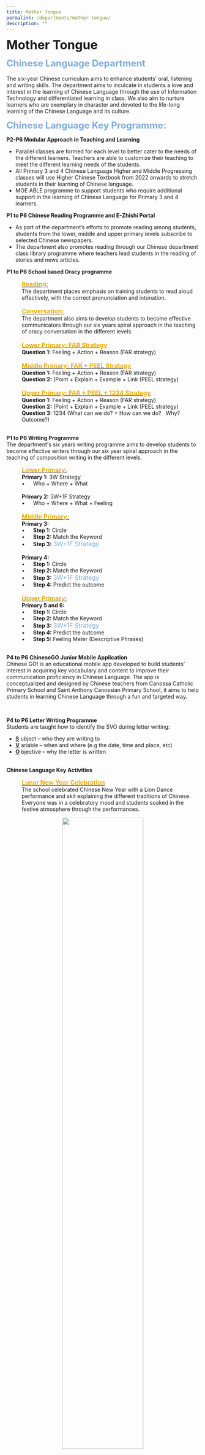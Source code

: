 ```yaml
---
title: Mother Tongue
permalink: /departments/mother-tongue/
description: ""
---
```

<b><font size=6>Mother Tongue</font></b>

<b><font size=5 color="#7daadf">Chinese Language Department</font></b>
<br>
<br>
The six-year Chinese curriculum aims to enhance students’ oral, listening and writing skills. The department aims to inculcate in students a love and interest in the learning of Chinese Language through the use of Information Technology and differentiated learning in class. We also aim to nurture learners who are exemplary in character and devoted to the life-long learning of the Chinese Language and its culture.  
  
<b><font size=5 color="#7daadf">Chinese Language Key Programme:</font></b>
<br>

<b>P2-P6 Modular Approach in Teaching and Learning</b>
<br>
 *   Parallel classes are formed for each level to better cater to the needs of the different learners. Teachers are able to customize their teaching to meet the different learning needs of the students.
 *   All Primary 3 and 4 Chinese Language Higher and Middle Progressing classes will use Higher Chinese Textbook from 2022 onwards to stretch students in their learning of Chinese language.
 *   MOE ABLE programme to support students who require additional support in the learning of Chinese Language for Primary 3 and 4 learners.

<b>P1 to P6 Chinese Reading Programme and E-Zhishi Portal</b>
<br>
 *   As part of the department’s efforts to promote reading among students, students from the lower, middle and upper primary levels subscribe to selected Chinese newspapers.
 *   The department also promotes reading through our Chinese department class library programme where teachers lead students in the reading of stories and news articles.
 
<b>P1 to P6 School based Oracy programme</b>
<p style="margin-left: 40px">
<b><u><font size=3 color="#eeac0d">Reading:</font></u></b>
<br>
The department places emphasis on training students to read aloud effectively, with the correct pronunciation and intonation.
<br>
<br>
<b><u><font size=3 color="#eeac0d">Conversation:</font></u></b>
<br>
The department also aims to develop students to become effective communicators through our six years spiral approach in the teaching of oracy conversation in the different levels.
<br>
<br>
<b><u><font size=3 color="#eeac0d">Lower Primary: FAR Strategy</font></u></b>
<br>
<b>Question 1:</b> Feeling + Action + Reason (FAR strategy)
<br>
<br>
<b><u><font size=3 color="#eeac0d">Middle Primary: FAR + PEEL Strategy</font></u></b>
<br>
<b>Question 1:</b> Feeling + Action + Reason (FAR strategy)
<br>
<b>Question 2:</b> (Point + Explain + Example + Link (PEEL strategy)
<br>
<br>
<b><u><font size=3 color="#eeac0d">Upper Primary: FAR + PEEL + 1234 Strategy</font></u></b>
<br>
<b>Question 1:</b> Feeling + Action + Reason (FAR strategy)
<br>
<b>Question 2:</b> (Point + Explain + Example + Link (PEEL strategy)
<br>
<b>Question 3:</b> 1234 (What can we do? + How can we do? &nbsp; Why? &nbsp; Outcome?)

<br>
<br>
	
<b>P1 to P6 Writing Programme</b>
<br>
The department's six years writing programme aims to develop students to become effective writers through our six year spiral approach in the teaching of composition writing in the different levels.

<p style="margin-left: 40px">
<b><u><font size=3 color="#eeac0d">Lower Primary:</font></u></b>
<br>
<b>Primary 1:</b> 3W Strategy
<br>
• &emsp; Who + Where + What </li>
<br><br>
<b>Primary 2:</b> 3W+1F Strategy <br>
• &emsp; Who + Where + What + Feeling
<br>
<br>
<b><u><font size=3 color="#eeac0d">Middle Primary:</font></u></b>
<br>
<b>Primary 3:</b>
<br>
• &emsp; <b>Step 1:</b> Circle <br>
• &emsp; <b>Step 2:</b> Match the Keyword <br>
• &emsp; <b>Step 3:</b><font size=3 color="#7daadf"> 3W+1F Strategy</font>
<br>
<br>
<b>Primary 4:</b>
<br>
• &emsp; <b>Step 1:</b> Circle <br>
• &emsp; <b>Step 2:</b>  Match the Keyword <br>
• &emsp; <b>Step 3:</b><font size=3 color="#7daadf"> 3W+1F Strategy</font>
<br>
• &emsp; <b>Step 4:</b> Predict the outcome
<br>
<br>
<b><u><font size=3 color="#eeac0d">Upper Primary:</font></u></b>
<br>
<b>Primary 5 and 6:</b>
<br>
• &emsp; <b>Step 1:</b> Circle <br>
• &emsp; <b>Step 2:</b> Match the Keyword <br>
• &emsp; <b>Step 3:</b><font size=3 color="#7daadf"> 3W+1F Strategy</font> <br>
• &emsp; <b>Step 4:</b> Predict the outcome <br>
• &emsp; <b>Step 5:</b> Feeling Meter (Descriptive Phrases)

<br>
<br>
	
<b>P4 to P6 ChineseGO Junior Mobile Application</b>
<br>
Chinese GO! is an educational mobile app developed to build students’ interest in acquiring key vocabulary and content to improve their communication proficiency in Chinese Language. The app is conceptualized and designed by Chinese teachers from Canossa Catholic Primary School and Saint Anthony Canossian Primary School, it aims to help students in learning Chinese Language through a fun and targeted way.

<br>
	
<b>P4 to P6 Letter Writing Programme</b>
<br>
Students are taught how to identify the SVO during letter writing:  

*   <b><u>S</u></b> ubject – who they are writing to
*   <b><u>V</u></b> ariable – when and where (e.g the date, time and place, etc)
*   <b><u>O</u></b> bjective – why the letter is written

<br>	
<b>Chinese Language Key Activities</b>
<p style="margin-left: 40px">
<b><u><font size=3 color="#eeac0d">Lunar New Year Celebration</font></u></b>
<br>
The school celebrated Chinese New Year with a Lion Dance performance and skit explaining the different traditions of Chinese. Everyone was in a celebratory mood and students  
soaked in the festive atmosphere through the performances.
</p>
<center>
<img src="/images/Departments/MT%201.jpg" style="width:65%">
</center>
<br>
<p style="margin-left: 40px">
<b><u><font size=3 color="#eeac0d">MTL Fortnight Activities</font></u></b>
<br>
The Chinese Language Department has organized Mother Tongue Language Fortnight Activities annually. Different levels were given different opportunities to experience the Chinese culture. Various activities were put together for the students. These activities allowed them to appreciate the beauty of the culture itself.

<center>
	
![](/images/Departments/MT%202.png)
	
</center>
<br>
<p style="margin-left: 40px">
<b><u><font size=3 color="#eeac0d">P1 to P6 Internal Competition</font></u></b>
<br>
The department conducts Termly Internal Competition for students to showcase their talents in their penmanship, Story-telling, Kollam design and creative writing.
<br>
<p style="margin-left: 40px">
<b><u><font size=3 color="#eeac0d">External Competition</font></u></b>
<br>
Students in schools are given the opportunity to participate in various external competitions such as calligraphy, story-telling and writing competitions.
<br>
<p style="margin-left: 40px">
<b><u><font size=3 color="#eeac0d">Mid-Autumn Festival Celebration</font></u></b>
<br>
All P1 to P6 students get to celebrate the Mid-Autumn Festival at CCPS! They had hands-on experience to create their own lantern and learn about the legend behind this festival which signifies family reunion.

<center>
<img src="/images/Departments/MT%203.jpg" style="width:85%">
</center>

<br>
	
<b><font size=5 color="#7daadf">Malay Language Department</font></b>
<br>
<br>
The Malay Language department aims to build the joy of learning the Malay Language so that our students develop the love and passion for the language and culture. The six-year Malay curriculum hones our students’ oral, listening and writing skills through ICT and differentiated learning which taps on various resources to help students read, write and communicate effectively. We also aim to inculcate knowledge and values so that our learners will be responsible citizens who are proud of their Malay heritage and culture.  

<br>
	
<b><font size=5 color="#7daadf">Malay Language Key Programme:</font></b>
<br>
<br>
<b>P1 to P6 Malay Reading Programme</b>
<br>
The Malay Language Department promotes the love of reading through our class library programme, which gives students the opportunity to read aloud with peers and complete a book journal as personal reflection. They are exposed to various genres of books through the exchange of books with their peers.  
<br>
<b>P1 to P6 School based Oracy programme</b>
<p style="margin-left: 40px">
<b><u><font size=3 color="#eeac0d">Reading</font></u></b>
<br>
The department places emphasis on training students to read aloud effectively, with the correct pronunciation and intonation.
<p style="margin-left: 40px">
<b><u><font size=3 color="#eeac0d">Conversation:</font></u></b>
<br>
The department also aims to develop students to become effective communicators through our six years spiral approach in the teaching of oracy conversation in the different levels.
</p>
<p style="margin-left: 40px">
<b><u><font size=3 color="#eeac0d">Lower and Middle Primary: 4P Strategy</font></u></b>
<br>
<b>Primary 1:</b> 1P (What is in the picture?) <br>
<b>Primary 2:</b> 2P (What is in the picture? + Feelings) <br>
<b>Primary 3:</b> 3P (What is in the picture? + Feelings + Personal Experience) <br>
<b>Primary 4:</b> 4P (What is in the picture? + Feelings + Personal Experience + Reason) <br>
</p>
<p style="margin-left: 40px">
<b><u><font size=3 color="#eeac0d">Upper Primary: 4PAS Strategy</font></u></b>
<br>
<b>Primary 5:</b> 4P + Impact <br>
<b>Primary 6:</b> 4P + Impact + Suggestions <br>
</p>
<br>
<br>
<b>Malay Department Key Activities:</b>
<br>
<p style="margin-left: 40px">
<b><u><font size=3 color="#eeac0d">Hari Raya Celebration</font></u></b>
<br>
The school celebrate Hari Raya Aidilfitri annually with a hearty performance explaining the different customs of the Malay community such as the traditional custom of seeking forgiveness, our Hari Raya food and outfits. Through our Malay students’ involvement in skit and sing along performances, we are able to share with others the festive spirit of celebrating Hari Raya Aidilfitri.  
<br>
<p style="margin-left: 40px">
<b><u><font size=3 color="#eeac0d">MTL Fortnight Activities</font></u></b>
<br>
The Malay Language Department has organized Mother Tongue Language Fortnight Activities annually. All levels were different opportunities to experience the Malay language and culture. Our lower primary students get to learn Malay folklore songs while our upper primary students learn about Malay crafts such as basket weaving and wedding traditions. Through the various activities, students are able to appreciate the beauty of the culture itself.

<center>
<img src="/images/Departments/MT%204.png" style="width:85%">
</center>

<p style="margin-left: 40px">
<b><u><font size=3 color="#eeac0d">P1 to P6 Internal Competition</font></u></b>
<br>
The MTL Department conducts Termly Internal Competition for students to showcase their talents in their penmanship, Story-telling, Kollam design and creative writing.  
  
<p style="margin-left: 40px">
<b><u><font size=3 color="#eeac0d">External Competition</font></u></b>
<br>
P3 to P6 students get the opportunity to participate in Peraduan Karya Minda Kreatif, which is a national writing competition aimed at cultivating the love of writing creatively in Malay language.
</p>

<br>
	
<b><font size=5 color="#7daadf">Tamil Language Department</font></b>
<br>
<br>
We cultivate love for the language by using various hands-on language games and ICT tools to deepen their knowledge and to develop their interest in Tamil Language. We aim to equip our students with a strong foundation in listening, speaking, reading and writing. During the six-year curriculum, our reading programme stimulates their interest and improves their language literacy. Through stories, our students learn to appreciate our culture and the rich history of Tamil language.  

<br>
	
<b><font size=5 color="#7daadf">Tamil Language Key Programme:</font></b><br>

<b>Tamil Reading Programme (P1-P6)</b>
<br>
Students from all levels take part in this reading programme. They are given the opportunity to select books that interest them. They are exposed to various genres of books through the exchange of books with their peers. This reading programme increases their curiosity and expands their creativity when writing.  

Primary 4-6 students subscribe to Chutti Mayil magazine specially catered to young readers. This magazine includes short moral stories and many other language games to arouse their interest. Students share the stories they have read in front of the class with the help of their teachers.  

<b>Show & Tell (P1&P2)</b>
<br>
Show and tell for the lower primary is a skill that the department focuses on as speaking is a fundamental skill. Students are given a topic and they work alongside their teachers and parents to come up with a short speech introducing themselves or their interests. This gives them an opportunity to practice their speaking skills in front of an audience.  

<b>Vaandu Portal (P1-P6)</b>
<br>
The six-year curriculum uses Vaandu as a supporting portal for students to revise their work at their own pace encouraging them to be self-directed learners. Students enjoy the game based learning and are motivated to complete the learning packages.  

<b>iMTL Portal Programme (P4-P6)</b>
<br>
iMTL portal is used as an interactive tool to enhance students' learning. Students are taught to use this portal to share their answers for questions posted by the teachers. This platform gives students a chance to practice their touch typing skills as they post their answers as a mind map or on the collaborative board.  

<b>Enrichment Class (P5-P6)</b>
<br>
Upper primary students receive further guidance in the enrichment classes where teachers focus on oratorical and writing skills during the programme. students brainstorm and present their ideas to the class. Students take ownership of their learning and enrichment gives them the opportunity to be a student centric class where discussions will be led by them with some scaffolding by the teacher.  

<b>Tamil Department Key Activities:</b>
<br>
<p style="margin-left: 40px">
<b><u><font size=3 color="#eeac0d">Deepavali Celebration</font></u></b>
<br>
 Our yearly Deepavali celebration is in line with the yearly themes. Assembly programmes and performances will be part of the celebration to educate everyone about certain important aspects of Deepavali. The quiz segments and the hands on activities are often welcomed by the students. Yearly, staff and students receive an Indian delicacy to bring back home to share their learnings with their family members.  
 *   <u>MTL Fortnight Activities</u><br>
MTL Fortnight week is one of the most anticipated weeks of learning for the students. They thoroughly enjoy the range of activities arranged for them. The department ensures activities are appropriate and achievable for the respective levels. Activities chosen will allow students to bring back a hand made item that resembles the Indian culture. This gives them a chance to share their learning and experiences with their peers and family.


![](/images/Departments/MT%205.png)


*   <u>P1 to P6 Internal Competition</u><br>
The department conducts Termly Internal Competition for students to showcase their talents in their penmanship, Story-telling, Kollam design and creative writing.


<br><br><br><br><br><br>
<sup>_Disclaimer: All photos and videos were taken either pre-Covid, or with adherence and compliance to prevailing government regulations and COVID-19 safe management measures._</sup>